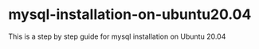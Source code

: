 # mysql-installation-on-ubuntu20.04
This is a step by step guide for mysql installation on Ubuntu 20.04

